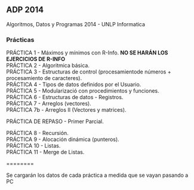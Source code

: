<h2>ADP 2014</h2>

Algoritmos, Datos y Programas 2014 - UNLP Informatica


<h3>Prácticas</h3>

PRÁCTICA 1 - Máximos y mínimos con R-Info. <strong>NO SE HARÁN LOS EJERCICIOS DE R-INFO</strong><br/>
PRÁCTICA 2 - Algoritmica básica.<br/>
PRÁCTICA 3 - Estructuras de control (procesamientode números + procesamiento de caracteres).<br/>
PRÁCTICA 4 - Tipos de datos definidos por el Usuario.<br/>
PRÁCTICA 5 - Modularizació con procedimientos y funciones.<br/>
PRÁCTICA 6 - Estructuras de datos - Registros.<br/>
PRÁCTICA 7 - Arreglos (vectores).<br/>
PRÁCTICA 7b - Arreglos II (Vectores y matrices).<br/>

PRÁCTICA DE REPASO - Primer Parcial.<br/>

PRÁCTICA 8 - Recursión.<br/>
PRÁCTICA 9 - Alocación dinámica (punteros).<br/>
PRÁCTICA 10 - Listas.<br/>
PRÁCTICA 11 - Merge de Listas.<br/>


========

Se cargarán los datos de cada práctica a medida que se vayan pasando a PC
